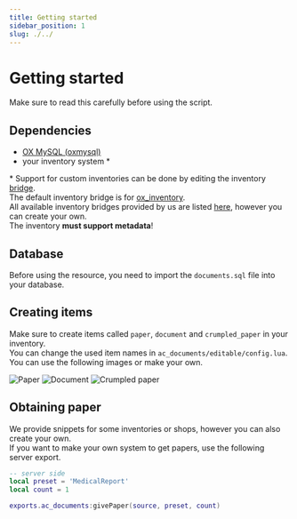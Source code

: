```yaml
---
title: Getting started
sidebar_position: 1
slug: ./../
---
```


# Getting started
Make sure to read this carefully before using the script.

## Dependencies
- [OX MySQL (oxmysql)](https://github.com/overextended/oxmysql/releases/latest)
- your inventory system \*

\* Support for custom inventories can be done by editing the inventory [bridge](ac_documents/bridge).  
The default inventory bridge is for [ox_inventory](https://github.com/overextended/ox_inventory).  
All available inventory bridges provided by us are listed [here](ac_documents/bridge), however you can create your own.  
The inventory **must support metadata**!



## Database
Before using the resource, you need to import the `documents.sql` file into your database.  



## Creating items
Make sure to create items called `paper`, `document` and `crumpled_paper` in your inventory.  
You can change the used item names in `ac_documents/editable/config.lua`.  
You can use the following images or make your own.

![Paper](https://i.imgur.com/SUE4W0Q.png)
![Document](https://i.imgur.com/GcAGquG.png)
![Crumpled paper](https://i.imgur.com/LbKlqh1.png)



## Obtaining paper
We provide snippets for some inventories or shops, however you can also create your own.  
If you want to make your own system to get papers, use the following server export.
```lua
-- server side
local preset = 'MedicalReport'
local count = 1

exports.ac_documents:givePaper(source, preset, count)
```
